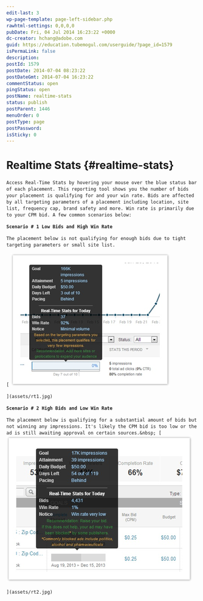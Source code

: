 ```yaml
---
edit-last: 3
wp-page-template: page-left-sidebar.php
rawhtml-settings: 0,0,0,0
pubDate: Fri, 04 Jul 2014 16:23:22 +0000
dc-creator: hchang@adobe.com
guid: https://education.tubemogul.com/userguide/?page_id=1579
isPermaLink: false
description: 
postId: 1579
postDate: 2014-07-04 08:23:22
postDateGmt: 2014-07-04 16:23:22
commentStatus: open
pingStatus: open
postName: realtime-stats
status: publish
postParent: 1446
menuOrder: 0
postType: page
postPassword: 
isSticky: 0
---
```


# Realtime Stats {#realtime-stats}

`Access Real-Time Stats by hovering your mouse over the blue status bar of each placement. This reporting tool shows you the number of bids your placement is qualifying for and your win rate. Bids are affected by all targeting parameters of a placement including location, site list, frequency cap, brand safety and more. Win rate is primarily due to your CPM bid. A few common scenarios below:`
  
**`Scenario # 1 Low Bids and High Win Rate`**
  
`The placement below is not qualifying for enough bids due to tight targeting parameters or small site list.`
  
` [ ` ![RT1](assets/rt1.jpg)

`](assets/rt1.jpg)`
  
**`Scenario # 2 High Bids and Low Win Rate`**
  
`The placement below is qualifying for a substantial amount of bids but not winning any impressions. It's likely the CPM bid is too low or the ad is still awaiting approval on certain sources.&nbsp; [ ` ![RT2](assets/rt2.jpg)

`](assets/rt2.jpg)` 